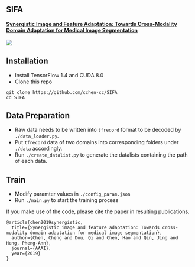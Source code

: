 ## SIFA
[**Synergistic Image and Feature Adaptation: Towards Cross-Modality Domain Adaptation for Medical Image Segmentation**](https://arxiv.org/abs/1901.08211)
<br/>
<br/>
![](figure/framework.png)

## Installation
* Install TensorFlow 1.4 and CUDA 8.0
* Clone this repo
```
git clone https://github.com/cchen-cc/SIFA
cd SIFA
```

## Data Preparation
* Raw data needs to be written into `tfrecord` format to be decoded by `./data_loader.py`.
* Put `tfrecord` data of two domains into corresponding folders under `./data` accordingly.
* Run `./create_datalist.py` to generate the datalists containing the path of each data.

## Train
* Modify paramter values in `./config_param.json`
* Run `./main.py` to start the training process


If you make use of the code, please cite the paper in resulting publications.
```
@article{chen2019synergistic,
  title={Synergistic image and feature adaptation: Towards cross-modality domain adaptation for medical image segmentation},
  author={Chen, Cheng and Dou, Qi and Chen, Hao and Qin, Jing and Heng, Pheng-Ann},
  journal={AAAI},
  year={2019}
}
```
